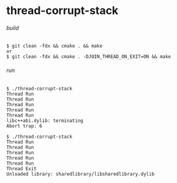 # thread-corrupt-stack

###### build

```shell script
$ git clean -fdx && cmake . && make
or
$ git clean -fdx && cmake . -DJOIN_THREAD_ON_EXIT=ON && make
```

###### run

```shell script
$ ./thread-corrupt-stack 
Thread Run
Thread Run
Thread Run
Thread Run
Thread Run
libc++abi.dylib: terminating
Abort trap: 6

$ ./thread-corrupt-stack 
Thread Run
Thread Run
Thread Run
Thread Run
Thread Run
Thread Exit
Unloaded library: sharedlibrary/libsharedlibrary.dylib
```